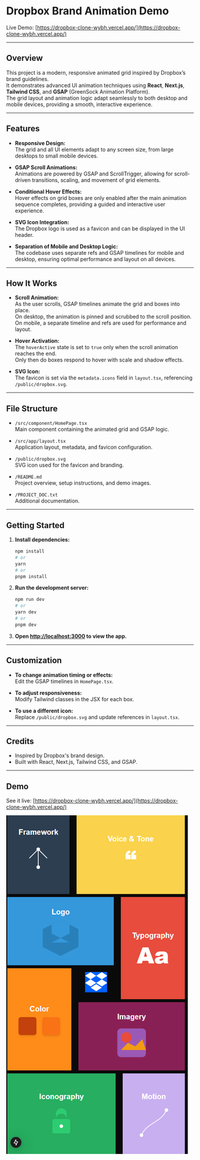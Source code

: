 # Dropbox Brand Animation Demo

Live Demo: [https://dropbox-clone-wybh.vercel.app/](https://dropbox-clone-wybh.vercel.app/)

---

## Overview

This project is a modern, responsive animated grid inspired by Dropbox’s brand guidelines.  
It demonstrates advanced UI animation techniques using **React**, **Next.js**, **Tailwind CSS**, and **GSAP** (GreenSock Animation Platform).  
The grid layout and animation logic adapt seamlessly to both desktop and mobile devices, providing a smooth, interactive experience.

---

## Features

- **Responsive Design:**  
  The grid and all UI elements adapt to any screen size, from large desktops to small mobile devices.

- **GSAP Scroll Animations:**  
  Animations are powered by GSAP and ScrollTrigger, allowing for scroll-driven transitions, scaling, and movement of grid elements.

- **Conditional Hover Effects:**  
  Hover effects on grid boxes are only enabled after the main animation sequence completes, providing a guided and interactive user experience.

- **SVG Icon Integration:**  
  The Dropbox logo is used as a favicon and can be displayed in the UI header.

- **Separation of Mobile and Desktop Logic:**  
  The codebase uses separate refs and GSAP timelines for mobile and desktop, ensuring optimal performance and layout on all devices.

---

## How It Works

- **Scroll Animation:**  
  As the user scrolls, GSAP timelines animate the grid and boxes into place.  
  On desktop, the animation is pinned and scrubbed to the scroll position.  
  On mobile, a separate timeline and refs are used for performance and layout.

- **Hover Activation:**  
  The `hoverActive` state is set to `true` only when the scroll animation reaches the end.  
  Only then do boxes respond to hover with scale and shadow effects.

- **SVG Icon:**  
  The favicon is set via the `metadata.icons` field in `layout.tsx`, referencing `/public/dropbox.svg`.

---

## File Structure

- `/src/component/HomePage.tsx`  
  Main component containing the animated grid and GSAP logic.

- `/src/app/layout.tsx`  
  Application layout, metadata, and favicon configuration.

- `/public/dropbox.svg`  
  SVG icon used for the favicon and branding.

- `/README.md`  
  Project overview, setup instructions, and demo images.

- `/PROJECT_DOC.txt`  
  Additional documentation.

---

## Getting Started

1. **Install dependencies:**
   ```bash
   npm install
   # or
   yarn
   # or
   pnpm install
   ```

2. **Run the development server:**
   ```bash
   npm run dev
   # or
   yarn dev
   # or
   pnpm dev
   ```

3. **Open [http://localhost:3000](http://localhost:3000) to view the app.**

---

## Customization

- **To change animation timing or effects:**  
  Edit the GSAP timelines in `HomePage.tsx`.

- **To adjust responsiveness:**  
  Modify Tailwind classes in the JSX for each box.

- **To use a different icon:**  
  Replace `/public/dropbox.svg` and update references in `layout.tsx`.

---

## Credits

- Inspired by Dropbox's brand design.
- Built with React, Next.js, Tailwind CSS, and GSAP.

---

## Demo

See it live: [https://dropbox-clone-wybh.vercel.app/](https://dropbox-clone-wybh.vercel.app/)

![Mobile Demo](src/assets/images/image-2.png)
